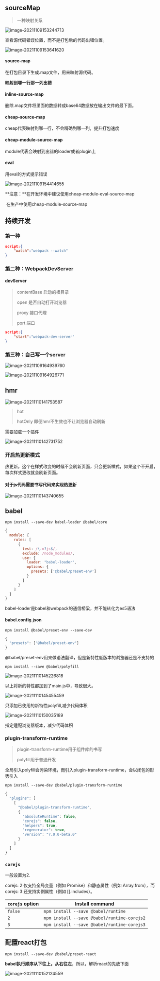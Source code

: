 ## sourceMap

> 一种映射关系

![image-20211109153244713](media/image-20211109153244713.png) 

查看源代码错误位置，而不是打包后的代码出错位置。

![image-20211109153641620](media/image-20211109153641620.png) 

#### source-map

在打包目录下生成.map文件，用来映射源代码。

**映射到哪一行那一列出错**

#### inline-source-map

删除.map文件将里面的数据转成base64数据放在输出文件的最下面。

#### cheap-source-map

cheap代表映射到哪一行，不会精确到哪一列，提升打包速度

#### cheap-module-source-map

module代表会映射到出错的loader或者plugin上

#### eval

用eval的方式提示错误

![image-20211109154414655](media/image-20211109154414655.png) 

**注意：**在开发环境中建议使用cheap-module-eval-source-map

​	在生产中使用cheap-module-source-map



## 持续开发

### 第一种

```json
script:{
	"watch":"webpack --watch"
}
```

### 第二种：WebpackDevServer

#### devServer

>contentBase  启动的根目录
>
>open        是否自动打开浏览器
>
>proxy        接口代理
>
>port       端口

```json
script:{
	"start":"webpack-dev-server"
}
```

### 第三种：自己写一个server

![image-20211109164939760](media/image-20211109164939760.png) 

![image-20211109164926771](media/image-20211109164926771.png) 

## hmr

![image-20211110141753587](media/image-20211110141753587.png) 

>hot  
>
>hotOnly  即便hmr不生效也不让浏览器自动刷新

需要加载一个插件

![image-20211110142731752](media/image-20211110142731752.png) 

###  开启热更新模式

热更新，这个在样式改变的时候不会刷新页面，只会更新样式，如果这个不开启，每次样式更改就会刷新页面。

#### 对于js代码需要书写代码来实现热更新

![image-20211110143740655](media/image-20211110143740655.png) 

## babel

```shell
npm install --save-dev babel-loader @babel/core
```

```js
{
  module: {
    rules: [
      {
        test: /\.m?js$/,
        exclude: /node_modules/,
        use: {
          loader: "babel-loader",
          options: {
            presets: ['@babel/preset-env']
          }
        }
      }
    ]
  }
}
```

babel-loader是babel和webpack的通信桥梁，并不能转化为es5语法

####  babel.config.json

```shell
npm install @babel/preset-env --save-dev
```

```js
{
  "presets": ["@babel/preset-env"]
}
```

@babel/preset-env用来做语法翻译，但是新特性低版本的浏览器还是不支持的

```shell
npm install --save @babel/polyfill
```

![image-20211110145226818](media/image-20211110145226818.png) 

以上将新的特性都加到了main.js中，导致很大。

![image-20211110145455459](media/image-20211110145455459.png) 

只添加已使用的新特性polyfill,减少代码体积

![image-20211110150035189](media/image-20211110150035189.png) 

指定适配浏览器版本，减少代码体积

### plugin-transform-runtime

> plugin-transform-runtime用于组件库的书写
>
> polyfill用于普通开发

全局引入polyfill会污染环境，而引入plugin-transform-runtime，会以闭包的形势引入

```shell
npm install --save-dev @babel/plugin-transform-runtime
```

```js
{
  "plugins": [
    [
      "@babel/plugin-transform-runtime",
      {
        "absoluteRuntime": false,
        "corejs": false,
        "helpers": true,
        "regenerator": true,
        "version": "7.0.0-beta.0"
      }
    ]
  ]
}
```

### `corejs`

一般设置为2.

corejs: 2 仅支持全局变量（例如 Promise）和静态属性（例如 Array.from），而corejs: 3 还支持实例属性（例如 [].includes）。

| `corejs` option | Install command                             |
| --------------- | ------------------------------------------- |
| `false`         | `npm install --save @babel/runtime`         |
| `2`             | `npm install --save @babel/runtime-corejs2` |
| `3`             | `npm install --save @babel/runtime-corejs3` |

## 配置react打包

```shell
npm install --save-dev @babel/preset-react
```

**babel执行顺序从下往上，从右往左**，所以，解析react的先放下面

![image-20211110152124559](media/image-20211110152124559.png) 

